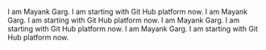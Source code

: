 I am Mayank Garg. I am starting with Git Hub platform now.
I am Mayank Garg. I am starting with Git Hub platform now.
I am Mayank Garg. I am starting with Git Hub platform now.
I am Mayank Garg. I am starting with Git Hub platform now.
